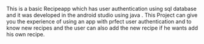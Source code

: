 This is a basic Recipeapp which has user authentication using sql database and it was developed in the android studio using java .
This Project can give you the experience of using an app with prfect user authentication and to know new recipes and the user can also add the new recipe if he wants add his own recipe.
